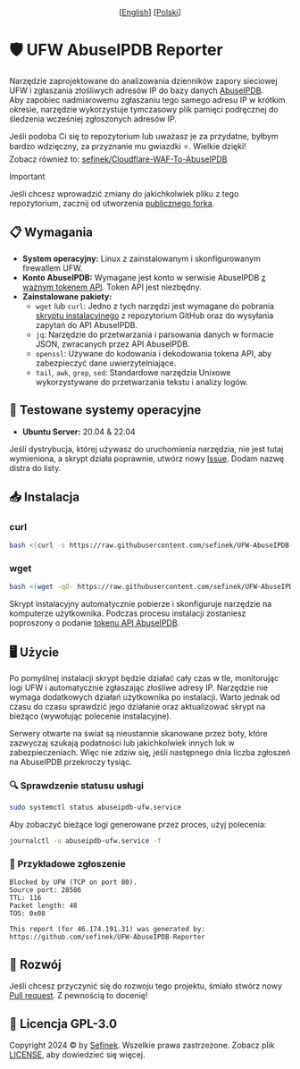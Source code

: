 <div align="center">
  [<a href="README.md">English</a>]
  [<a href="README_PL.md">Polski</a>]
</div>

# 🛡️ UFW AbuseIPDB Reporter
Narzędzie zaprojektowane do analizowania dzienników zapory sieciowej UFW i zgłaszania złośliwych adresów IP do bazy danych [AbuseIPDB](https://www.abuseipdb.com).  
Aby zapobiec nadmiarowemu zgłaszaniu tego samego adresu IP w krótkim okresie, narzędzie wykorzystuje tymczasowy plik pamięci podręcznej do śledzenia wcześniej zgłoszonych adresów IP.

Jeśli podoba Ci się to repozytorium lub uważasz je za przydatne, byłbym bardzo wdzięczny, za przyznanie mu gwiazdki ⭐. Wielkie dzięki!  
Zobacz również to: [sefinek/Cloudflare-WAF-To-AbuseIPDB](https://github.com/sefinek/Cloudflare-WAF-To-AbuseIPDB)

> [!IMPORTANT]
> Jeśli chcesz wprowadzić zmiany do jakichkolwiek pliku z tego repozytorium, zacznij od utworzenia [publicznego forka](https://github.com/sefinek/UFW-AbuseIPDB-Reporter/fork).


## 📋 Wymagania
- **System operacyjny:** Linux z zainstalowanym i skonfigurowanym firewallem UFW.
- **Konto AbuseIPDB:** Wymagane jest konto w serwisie AbuseIPDB [z ważnym tokenem API](https://www.abuseipdb.com/account/api). Token API jest niezbędny.
- **Zainstalowane pakiety:**
  - `wget` lub `curl`: Jedno z tych narzędzi jest wymagane do pobrania [skryptu instalacyjnego](install.sh) z repozytorium GitHub oraz do wysyłania zapytań do API AbuseIPDB.
  - `jq`: Narzędzie do przetwarzania i parsowania danych w formacie JSON, zwracanych przez API AbuseIPDB.
  - `openssl`: Używane do kodowania i dekodowania tokena API, aby zabezpieczyć dane uwierzytelniające.
  - `tail`, `awk`, `grep`, `sed`: Standardowe narzędzia Unixowe wykorzystywane do przetwarzania tekstu i analizy logów.


## 🧪 Testowane systemy operacyjne
- **Ubuntu Server:** 20.04 & 22.04

Jeśli dystrybucja, której używasz do uruchomienia narzędzia, nie jest tutaj wymieniona, a skrypt działa poprawnie, utwórz nowy [Issue](https://github.com/sefinek/UFW-AbuseIPDB-Reporter/issues). Dodam nazwę distra do listy.


## 📥 Instalacja
### curl
```bash
bash <(curl -s https://raw.githubusercontent.com/sefinek/UFW-AbuseIPDB-Reporter/main/install.sh)
```

### wget
```bash
bash <(wget -qO- https://raw.githubusercontent.com/sefinek/UFW-AbuseIPDB-Reporter/main/install.sh)
```

Skrypt instalacyjny automatycznie pobierze i skonfiguruje narzędzie na komputerze użytkownika. Podczas procesu instalacji zostaniesz poproszony o podanie [tokenu API AbuseIPDB](https://www.abuseipdb.com/account/api).


## 🖥️ Użycie
Po pomyślnej instalacji skrypt będzie działać cały czas w tle, monitorując logi UFW i automatycznie zgłaszając złośliwe adresy IP.
Narzędzie nie wymaga dodatkowych działań użytkownika po instalacji. Warto jednak od czasu do czasu sprawdzić jego działanie oraz aktualizować skrypt na bieżąco (wywołując polecenie instalacyjne).

Serwery otwarte na świat są nieustannie skanowane przez boty, które zazwyczaj szukają podatności lub jakichkolwiek innych luk w zabezpieczeniach.
Więc nie zdziw się, jeśli następnego dnia liczba zgłoszeń na AbuseIPDB przekroczy tysiąc.

### 🔍 Sprawdzenie statusu usługi
```bash
sudo systemctl status abuseipdb-ufw.service
```

Aby zobaczyć bieżące logi generowane przez proces, użyj polecenia:
```bash
journalctl -u abuseipdb-ufw.service -f
```

### 📄 Przykładowe zgłoszenie
```
Blocked by UFW (TCP on port 80).
Source port: 28586
TTL: 116
Packet length: 48
TOS: 0x08

This report (for 46.174.191.31) was generated by:
https://github.com/sefinek/UFW-AbuseIPDB-Reporter
```


## 🤝 Rozwój
Jeśli chcesz przyczynić się do rozwoju tego projektu, śmiało stwórz nowy [Pull request](https://github.com/sefinek/UFW-AbuseIPDB-Reporter/pulls). Z pewnością to docenię!


## 🔑 Licencja GPL-3.0
Copyright 2024 © by [Sefinek](https://sefinek.net). Wszelkie prawa zastrzeżone. Zobacz plik [LICENSE](LICENSE), aby dowiedzieć się więcej.